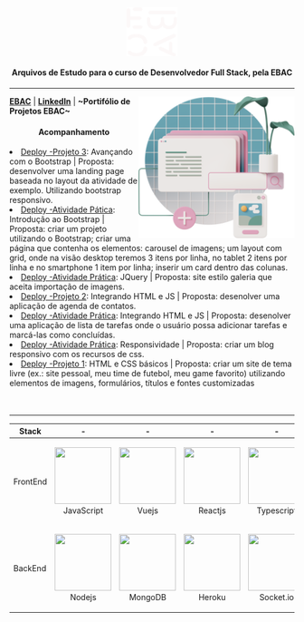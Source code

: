 <div align="center">
  <img align="center" width="90px" src="https://github.com/karolinadornelas/curso-ebac-fullstack/blob/main/assets/ebac.png">
  <h4>Arquivos de Estudo para o curso de Desenvolvedor Full Stack, pela EBAC<h4>
</div>

<hr>
    
<img
     align="right"
     height="250"
     src="https://github.com/karolinadornelas/curso-ebac-fullstack/blob/main/assets/3d-casual-life-article-review.png">
    
[**EBAC**](https://ebaconline.com.br/) |
[**LinkedIn**](https://www.linkedin.com/in/karolina-dornelas-b6aa29239/) |
**~Portifólio de Projetos EBAC~**
          <h4 align="center">Acompanhamento</h4> 
  <li><a href="https://tarefa-streaming-amfy.vercel.app/index.html">Deploy -Projeto 3</a>: Avançando com o Bootstrap | Proposta: desenvolver uma landing page baseada no layout da atividade de exemplo. Utilizando bootstrap responsivo.</li>
  <li><a href="https://btsrp-adv.vercel.app/">Deploy -Atividade Pática</a>: Introdução ao Bootstrap | Proposta:  criar um projeto utilizando o Bootstrap; criar uma página que contenha os elementos: carousel de imagens; um layout com grid, onde na visão desktop teremos 3 itens por linha, no tablet 2 itens por linha e no smartphone 1 item por linha; inserir um card dentro das colunas.
    <li><a href="https://galeria-fawn.vercel.app/">Deploy -Atividade Prática</a>: JQuery | Proposta: site estilo galeria que aceita importação de imagens.</li>
  <li><a href="https://agenda-ivory.vercel.app/">Deploy -Projeto 2</a>: Integrando HTML e JS | Proposta: desenolver uma aplicação de agenda de contatos.</li>
    <li><a href="https://lista-de-tarefas-lime.vercel.app/">Deploy -Atividade Prática</a>: Integrando HTML e JS | Proposta: desenolver uma aplicação de lista de tarefas onde o usuário possa adicionar tarefas e marcá-las como concluídas.</li>
    <li><a href="https://snoopy-smoky.vercel.app/">Deploy -Atividade Prática</a>: Responsividade | Proposta: criar um blog responsivo com os recursos de css.</li>
  <li><a href="https://receitinha-eight.vercel.app/">Deploy -Projeto 1</a>: HTML e CSS básicos | Proposta: criar um site de tema livre (ex.: site pessoal, meu time de futebol, meu game favorito) utilizando elementos de imagens, formulários, títulos e fontes customizadas </li><br>
        
  <br>
  <hr>
    


| Stack    | -                                                                                                  | -                                                                                                 | -                                                                                                | -                                                                                                                | -                                                                                                   |
| -------- | -------------------------------------------------------------------------------------------------- | ------------------------------------------------------------------------------------------------- | ------------------------------------------------------------------------------------------------ | ---------------------------------------------------------------------------------------------------------------- | --------------------------------------------------------------------------------------------------- |
| FrontEnd | <p align="center"><img src="https://cdn.jsdelivr.net/gh/devicons/devicon@latest/icons/javascript/javascript-plain.svg" width="100" height="100"> <br />JavaScript</p>| <p align="center"><img src="https://cdn.jsdelivr.net/gh/devicons/devicon/icons/vuejs/vuejs-original.svg" width="100" height="100"> <br />Vuejs</p> |  <p align="center"><img src="https://cdn.jsdelivr.net/gh/devicons/devicon/icons/react/react-original.svg" width="100" height="100"> <br/>Reactjs</p> | <p align="center"><img src="https://cdn.jsdelivr.net/gh/devicons/devicon/icons/typescript/typescript-original.svg" width="100" height="100"> <br />Typescript</p>  | <p align="center"><img src="https://cdn.jsdelivr.net/gh/devicons/devicon/icons/redux/redux-original.svg" width="100" height="100"> <br />Redux</p>   
| BackEnd  | <p align="center"><img src="https://cdn.jsdelivr.net/gh/devicons/devicon/icons/nodejs/nodejs-plain.svg" width="100" height="100"> <br />Nodejs</p> | <p align="center"><img src="https://cdn.jsdelivr.net/gh/devicons/devicon/icons/mongodb/mongodb-plain.svg" width="100" height="100"> <br />MongoDB</p> | <p align="center"><img src="https://cdn.jsdelivr.net/gh/devicons/devicon/icons/heroku/heroku-original.svg" width="100" height="100"> <br/>Heroku</p> | <p align="center"><img src="https://cdn.jsdelivr.net/gh/devicons/devicon/icons/socketio/socketio-original.svg" width="100" height="100"> <br />Socket.io</p> | <p align="center"><img src="https://cdn.jsdelivr.net/gh/devicons/devicon/icons/python/python-original.svg" width="100" height="100"> <br />Python</p>
